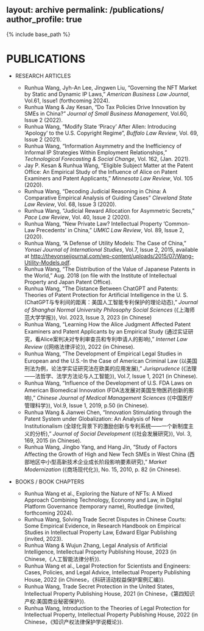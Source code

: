 layout: archive
permalink: /publications/
author_profile: true
---

{% include base_path %}

PUBLICATIONS
======
* RESEARCH ARTICLES
  * Runhua Wang, Jyh-An Lee, Jingwen Liu, “Governing the NFT Market by Static and Dynamic IP Laws,” <i>American Business Law Journal</i>, Vol.61, Issue1 (forthcoming 2024).
  * Runhua Wang & Jay Kesan, “Do Tax Policies Drive Innovation by SMEs in China?” <i>Journal of Small Business Management</i>, Vol.60, Issue 2 (2022).
  * Runhua Wang, “Modify State ‘Piracy’ After Allen: Introducing ‘Apology’ to the U.S. Copyright Regime”, <i>Buffalo Law Review</i>, Vol. 69, Issue 2 (2021). 
  * Runhua Wang, “Information Asymmetry and the Inefficiency of Informal IP Strategies Within Employment Relationships,” <i>Technological Forecasting & Social Change</i>, Vol. 162, (Jan. 2021).
  * Jay P. Kesan & Runhua Wang, “Eligible Subject Matter at the Patent Office: An Empirical Study of the Influence of Alice on Patent Examiners and Patent Applicants,” <i>Minnesota Law Review</i>, Vol. 105 (2020).
  * Runhua Wang, “Decoding Judicial Reasoning in China: A Comparative Empirical Analysis of Guiding Cases” <i>Cleveland State Law Review</i>, Vol. 68, Issue 3 (2020).
  * Runhua Wang, “Judicial Reward Allocation for Asymmetric Secrets,” <i>Pace Law Review</i>, Vol. 40, Issue 2 (2020).
  * Runhua Wang, “New Private Law? Intellectual Property ‘Common-Law Precedents’ in China,” <i>UMKC Law Review</i>, Vol. 89, Issue 2, (2020).
  * Runhua Wang, “A Defense of Utility Models: The Case of China,” <i>Yonsei Journal of International Studies</i>, Vol.7, Issue 2, 2015, available at http://theyonseijournal.com/wp-content/uploads/2015/07/Wang-Utility-Models.pdf. 
  * Runhua Wang, “The Distribution of the Value of Japanese Patents in the World,” Aug. 2018 (on file with the Institute of Intellectual Property and Japan Patent Office).
  * Runhua Wang, “The Distance Between ChatGPT and Patents: Theories of Patent Protection for Artificial Intelligence in the U. S.(ChatGPT与专利间的距离：美国人工智能专利保护的理论动态),” <i>Journal of Shanghai Normal University Philosophy Social Sciences</i> (《上海师范大学学报》), Vol. 2023, Issue 3, 2023 (in Chinese)
  * Runhua Wang, “Learning How the Alice Judgment Affected Patent Examiners and Patent Applicants by an Empirical Study (通过实证研究，看Alice案判决对专利审查员和专利申请人的影响),” <i>Internet Law Review</i> (《网络法律评论》), 2022 (in Chinese).
  * Runhua Wang, “The Development of Empirical Legal Studies in European and the U.S.-In the Case of American Criminal Law (以美国刑法为例，论法学实证研究法在欧美的应用发展),”<i> Jurisprudence</i> (《法理——法哲学、法学方法论与人工智能》), Vol.7, Issue 1, 2021 (in Chinese).
  * Runhua Wang, “Influence of the Development of U.S. FDA Laws on American Biomedical Innovation (FDA法发展对美国生物医药创新的影响),” <i>Chinese Journal of Medical Management Sciences</i> (《中国医疗管理科学》), Vol.9, Issue 1, 2019, p.50 (in Chinese). 
  * Runhua Wang & Jianwei Chen, “Innovation Stimulating through the Patent System under Globalization: An Analysis of New Institutionalism (全球化背景下的激励创新与专利系统——一个新制度主义的分析),” <i>Journal of Social Development</i> (《社会发展研究》), Vol. 3, 169, 2015 (in Chinese).
  * Runhua Wang, Jingbo Yang, and Hang Jin, “Study of Factors Affecting the Growth of High and New Tech SMEs in West China (西部地区中小型高新技术企业成长阶段影响要素研究),” <i>Market Modernization</i> (《商场现代化》), No. 15, 2010, p. 82 (in Chinese).

* BOOKS / BOOK CHAPTERS
  * Runhua Wang et al., Exploring the Nature of NFTs: A Mixed Approach Combining Technology, Economy and Law, in Digital Platform Governance (temporary name), Routledge (invited, forthcoming 2024).
  * Runhua Wang, Solving Trade Secret Disputes in Chinese Courts: Some Empirical Evidence, in Research Handbook on Empirical Studies in Intellectual Property Law, Edward Elgar Publishing (invited, 2023).
  * Runhua Wang & Wujun Zhang, Legal Analysis of Artificial Intelligence, Intellectual Property Publishing House, 2023 (in Chinese,《人工智能法律分析》).
  * Runhua Wang et al., Legal Protection for Scientists and Engineers: Cases, Policies, and Legal Advice, Intellectual Property Publishing House, 2022 (in Chinese，《科研活动权益保护案例汇编》).
  * Runhua Wang, Trade Secret Protection in the United States, Intellectual Property Publishing House, 2021 (in Chinese，《第四知识产权:美国商业秘密保护》).
  * Runhua Wang, Introduction to the Theories of Legal Protection for Intellectual Property, Intellectual Property Publishing House, 2022 (in Chinese，《知识产权法律保护学说概论》).

